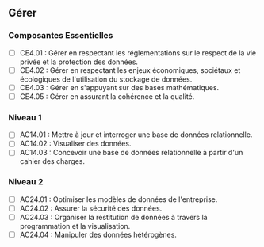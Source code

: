 ## Gérer

### Composantes Essentielles

- [ ] CE4.01 : Gérer en respectant les réglementations sur le respect de la vie privée et la protection des données.
- [ ] CE4.02 : Gérer en respectant les enjeux économiques, sociétaux et écologiques de l'utilisation du stockage de données.
- [ ] CE4.03 : Gérer en s'appuyant sur des bases mathématiques.
- [ ] CE4.05 : Gérer en assurant la cohérence et la qualité.

### Niveau 1

- [ ] AC14.01 : Mettre à jour et interroger une base de données relationnelle.
- [ ] AC14.02 : Visualiser des données.
- [ ] AC14.03 : Concevoir une base de données relationnelle à partir d'un cahier des charges.

### Niveau 2

- [ ] AC24.01 : Optimiser les modèles de données de l'entreprise.
- [ ] AC24.02 : Assurer la sécurité des données.
- [ ] AC24.03 : Organiser la restitution de données à travers la programmation et la visualisation.
- [ ] AC24.04 : Manipuler des données hétérogènes.
